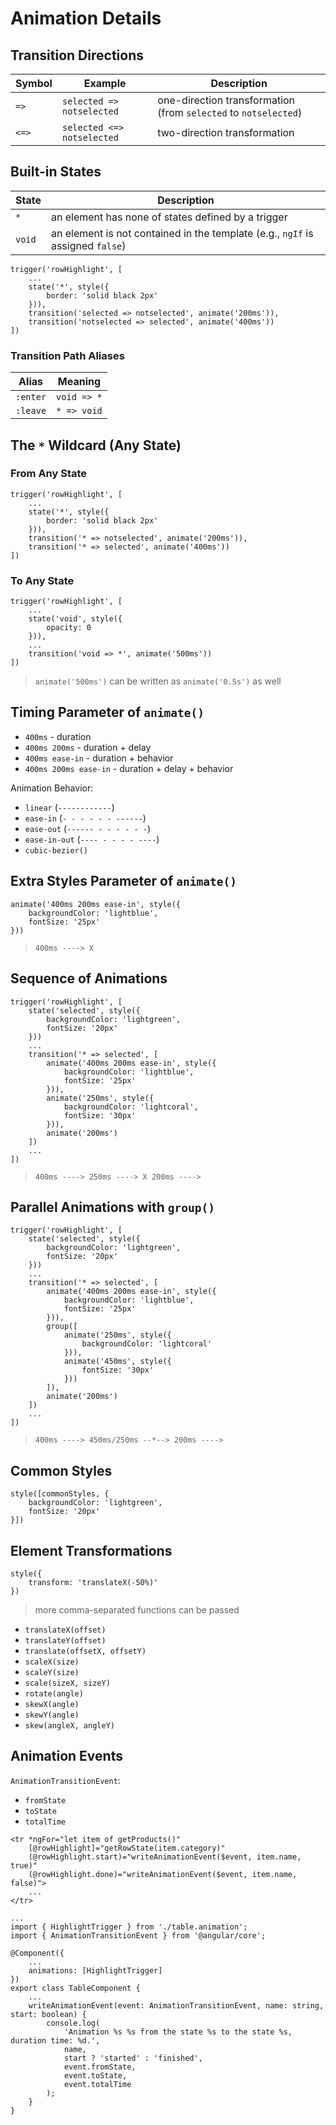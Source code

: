# Animation Details

## Transition Directions

| Symbol | Example | Description |
|--|--|--|
| `=>` | `selected => notselected` | one-direction transformation (from `selected` to `notselected`) |
| `<=>` | `selected <=> notselected` | two-direction transformation |

## Built-in States

| State | Description |
|--|--|
| `*` | an element has none of states defined by a trigger |
| `void` | an element is not contained in the template (e.g., `ngIf` is assigned `false`) |

```
trigger('rowHighlight', [
	...
	state('*', style({
		border: 'solid black 2px'
	})),
	transition('selected => notselected', animate('200ms')),
	transition('notselected => selected', animate('400ms'))
])
```

### Transition Path Aliases

| Alias | Meaning |
|--|--|
| `:enter` | `void => *` |
| `:leave` | `* => void` |

## The `*` Wildcard (Any State)

### From Any State

```
trigger('rowHighlight', [
	...
	state('*', style({
		border: 'solid black 2px'
	})),
	transition('* => notselected', animate('200ms')),
	transition('* => selected', animate('400ms'))
])
```

### To Any State

```
trigger('rowHighlight', [
	...
	state('void', style({
		opacity: 0
	})),
	...
	transition('void => *', animate('500ms'))
])
```

> `animate('500ms')` can be written as `animate('0.5s')` as well

## Timing Parameter of `animate()`

* `400ms` - duration
* `400ms 200ms` - duration + delay
* `400ms ease-in` - duration + behavior
* `400ms 200ms ease-in` - duration + delay + behavior

Animation Behavior:

* `linear` (`------------`)
* `ease-in` (`- - - - - - ------`)
* `ease-out` (`------ - - - - - -`)
* `ease-in-out` (`---- - - - - ----`)
* `cubic-bezier()`

## Extra Styles Parameter of `animate()`

```
animate('400ms 200ms ease-in', style({
	backgroundColor: 'lightblue',
	fontSize: '25px'
}))
```

> `400ms ----> X`

## Sequence of Animations

```
trigger('rowHighlight', [
	state('selected', style({
		backgroundColor: 'lightgreen',
		fontSize: '20px'
	}))
	...
	transition('* => selected', [
		animate('400ms 200ms ease-in', style({
			backgroundColor: 'lightblue',
			fontSize: '25px'
		})),
		animate('250ms', style({
			backgroundColor: 'lightcoral',
			fontSize: '30px'
		})),
		animate('200ms')
	])
	...
])
```

> `400ms ----> 250ms ----> X 200ms ---->`

## Parallel Animations with `group()`

```
trigger('rowHighlight', [
	state('selected', style({
		backgroundColor: 'lightgreen',
		fontSize: '20px'
	}))
	...
	transition('* => selected', [
		animate('400ms 200ms ease-in', style({
			backgroundColor: 'lightblue',
			fontSize: '25px'
		})),
		group([
			animate('250ms', style({
				backgroundColor: 'lightcoral'
			})),
			animate('450ms', style({
				fontSize: '30px'
			}))
		]),
		animate('200ms')
	])
	...
])
```

> `400ms ----> 450ms/250ms --*--> 200ms ---->`

## Common Styles

```
style([commonStyles, {
	backgroundColor: 'lightgreen',
	fontSize: '20px'
}])
```

## Element Transformations

```
style({
	transform: 'translateX(-50%)'
})
```

> more comma-separated functions can be passed

* `translateX(offset)`
* `translateY(offset)`
* `translate(offsetX, offsetY)`
* `scaleX(size)`
* `scaleY(size)`
* `scale(sizeX, sizeY)`
* `rotate(angle)`
* `skewX(angle)`
* `skewY(angle)`
* `skew(angleX, angleY)`

## Animation Events

`AnimationTransitionEvent`:

* `fromState`
* `toState`
* `totalTime`

```
<tr *ngFor="let item of getProducts()"
	[@rowHighlight]="getRowState(item.category)"
	(@rowHighlight.start)="writeAnimationEvent($event, item.name, true)"
	(@rowHighlight.done)="writeAnimationEvent($event, item.name, false)">
	...
</tr>
```

```
...
import { HighlightTrigger } from './table.animation';
import { AnimationTransitionEvent } from '@angular/core';

@Component({
	...
	animations: [HighlightTrigger]
})
export class TableComponent {
	...
	writeAnimationEvent(event: AnimationTransitionEvent, name: string, start: boolean) {
		console.log(
			'Animation %s %s from the state %s to the state %s, duration time: %d.',
			name,
			start ? 'started' : 'finished',
			event.fromState,
			event.toState,
			event.totalTime
		);
	}
}
```

